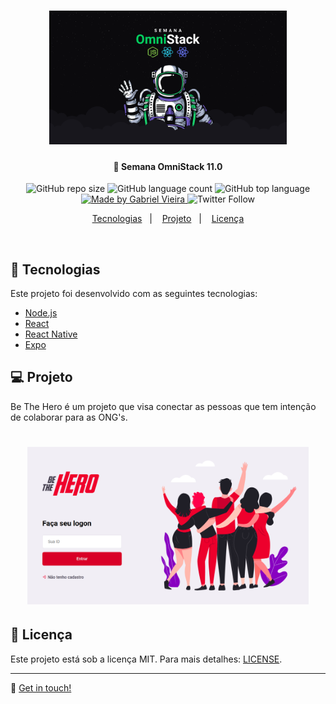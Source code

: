 <h1 align="center">
    <img alt="OmniStack-Week-11" title="#OmniStack11" src=".github/omnistack.png" width="380px" />
</h1>

<h4 align="center"> 
	🚀 Semana OmniStack 11.0
</h4>
<p align="center">
  
  <img alt="GitHub repo size" src="https://img.shields.io/github/repo-size/gabrielvieira1/SemanaOmniStack11">
   
  <img alt="GitHub language count" src="https://img.shields.io/github/languages/count/gabrielvieira1/SemanaOmnistack11">
  
  <img alt="GitHub top language" src="https://img.shields.io/github/languages/top/gabrielvieira1/SemanaOmnistack11">
	
  <a href="www.linkedin.com/in/bielvieira" target="_blank">
    <img alt="Made by Gabriel Vieira" src="https://img.shields.io/badge/made%20by-Gabriel%20Vieira-blue">
  </a>
  
   <img alt="Twitter Follow" src="https://img.shields.io/twitter/follow/bielvieir4?label=Seguir&style=social">

</p>

<p align="center">
  <a href="#rocket-Tecnologias">Tecnologias</a>&nbsp;&nbsp;&nbsp;|&nbsp;&nbsp;&nbsp;
  <a href="#-projeto">Projeto</a>&nbsp;&nbsp;&nbsp;|&nbsp;&nbsp;&nbsp;
  <a href="#memo-Licença">Licença</a>
</p>

<br>


## :rocket: Tecnologias

Este projeto foi desenvolvido com as seguintes tecnologias:

- [Node.js](https://nodejs.org/en/) 
- [React](https://reactjs.org)
- [React Native](https://facebook.github.io/react-native/)
- [Expo](https://expo.io/)

## 💻 Projeto

Be The Hero é um projeto que visa conectar as pessoas que tem intenção de colaborar para as ONG's.

<h1 align="center">
    <img alt="beTheHero-omnistack" title="beTheHero" src=".github/beTheHero.png" width="450px" />
</h1>

## :memo: Licença

Este projeto está sob a licença MIT. Para mais detalhes: [LICENSE](LICENSE.md).

---

:wave: [Get in touch!](www.linkedin.com/in/bielvieira)
